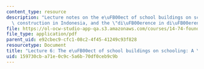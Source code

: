 ```yaml
---
content_type: resource
description: "Lecture notes on the e\uFB00ect of school buildings on schooling, school\
  \ construction in Indonesia, and the \"di\uFB00erence in di\uFB00erences\" methodology."
file: https://ol-ocw-studio-app-qa.s3.amazonaws.com/courses/14-74-foundations-of-development-policy-spring-2009/159730cba71e0c9c5a6b70df0ceb9c9b_MIT14_74s09_lec06.pdf
file_type: application/pdf
parent_uid: e92cbec9-cfc1-08c2-4f45-41249c93f828
resourcetype: Document
title: "Lecture 6: The e\uFB00ect of school buildings on schooling: A \"natural  experiment\""
uid: 159730cb-a71e-0c9c-5a6b-70df0ceb9c9b
---
```

